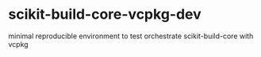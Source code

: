 # scikit-build-core-vcpkg-dev
minimal reproducible environment to test orchestrate scikit-build-core with vcpkg
